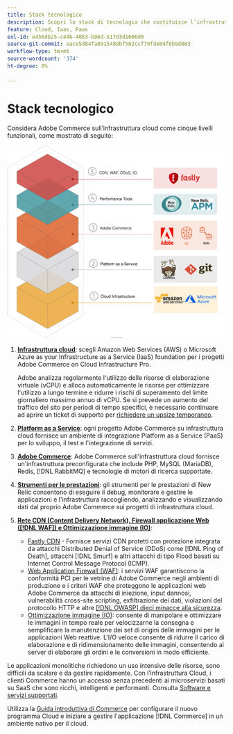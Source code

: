 ```yaml
---
title: Stack tecnologico
description: Scopri lo stack di tecnologia che costituisce l’infrastruttura Commerce on Cloud.
feature: Cloud, Iaas, Paas
exl-id: e456db25-c44b-4053-b96d-517d3d1606d0
source-git-commit: eace5d84fa0915489bf562ccf79fde04f6b9d083
workflow-type: tm+mt
source-wordcount: '374'
ht-degree: 0%

---
```


# Stack tecnologico

Considera Adobe Commerce sull’infrastruttura cloud come cinque livelli funzionali, come mostrato di seguito:

![Stack cloud](../../assets/CloudStack.svg)

1. [**Infrastruttura cloud**](pro-architecture.md): scegli Amazon Web Services (AWS) o Microsoft Azure as your Infrastructure as a Service (IaaS) foundation per i progetti Adobe Commerce on Cloud Infrastructure Pro.

   Adobe analizza regolarmente l&#39;utilizzo delle risorse di elaborazione virtuale (vCPU) e alloca automaticamente le risorse per ottimizzare l&#39;utilizzo a lungo termine e ridurre i rischi di superamento del limite giornaliero massimo annuo di vCPU. Se si prevede un aumento del traffico del sito per periodi di tempo specifici, è necessario continuare ad aprire un ticket di supporto per [richiedere un upsize temporaneo](https://experienceleague.adobe.com/docs/commerce-knowledge-base/kb/how-to/how-to-request-temporary-magento-upsize.html).

1. [**Platform as a Service**](cloud-architecture.md): ogni progetto Adobe Commerce su infrastruttura cloud fornisce un ambiente di integrazione Platform as a Service (PaaS) per lo sviluppo, il test e l&#39;integrazione di servizi.
1. [**Adobe Commerce**](../project/overview.md): Adobe Commerce sull&#39;infrastruttura cloud fornisce un&#39;infrastruttura preconfigurata che include PHP, MySQL (MariaDB), Redis, [!DNL RabbitMQ] e tecnologie di motori di ricerca supportate.
1. [**Strumenti per le prestazioni**](../monitor/new-relic-service.md): gli strumenti per le prestazioni di New Relic consentono di eseguire il debug, monitorare e gestire le applicazioni e l&#39;infrastruttura raccogliendo, analizzando e visualizzando dati dal proprio Adobe Commerce sui progetti di infrastruttura cloud.
1. [**Rete CDN (Content Delivery Network), Firewall applicazione Web ([!DNL WAF]) e Ottimizzazione immagine (IO)**](../cdn/fastly.md):

   * [Fastly CDN](../cdn/fastly.md#ddos-protection) - Fornisce servizi CDN protetti con protezione integrata da attacchi Distributed Denial of Service (DDoS) come [!DNL Ping of Death], attacchi [!DNL Smurf] e altri attacchi di tipo Flood basati su Internet Control Message Protocol (ICMP).
   * [Web Application Firewall (WAF)](../cdn/fastly-waf-service.md): i servizi WAF garantiscono la conformità PCI per le vetrine di Adobe Commerce negli ambienti di produzione e i criteri WAF che proteggono le applicazioni web Adobe Commerce da attacchi di iniezione, input dannosi, vulnerabilità cross-site scripting, exfiltrazione dei dati, violazioni del protocollo HTTP e altre [[!DNL OWASP] dieci minacce alla sicurezza](https://owasp.org/www-project-top-ten/).
   * [Ottimizzazione immagine (IO)](../cdn/fastly-image-optimization.md): consente di manipolare e ottimizzare le immagini in tempo reale per velocizzarne la consegna e semplificare la manutenzione dei set di origini delle immagini per le applicazioni Web reattive. L&#39;I/O veloce consente di ridurre il carico di elaborazione e di ridimensionamento delle immagini, consentendo ai server di elaborare gli ordini e le conversioni in modo efficiente.

Le applicazioni monolitiche richiedono un uso intensivo delle risorse, sono difficili da scalare e da gestire rapidamente. Con l’infrastruttura Cloud, i clienti Commerce hanno un accesso senza precedenti ai microservizi basati su SaaS che sono ricchi, intelligenti e performanti. Consulta [Software e servizi supportati](cloud-architecture.md#supported-software-and-services).

Utilizza la [Guida introduttiva di Commerce](../../get-started/overview.md) per configurare il nuovo programma Cloud e iniziare a gestire l&#39;applicazione [!DNL Commerce] in un ambiente nativo per il cloud.
